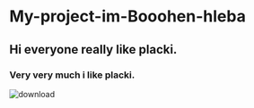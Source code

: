 # My-project-im-Booohen-hleba
## Hi everyone really like placki.
### Very very much i like placki.
![download](https://user-images.githubusercontent.com/123239403/213862882-042fd92b-0dbe-422e-9be3-cc19f58bbb3e.jpg)
